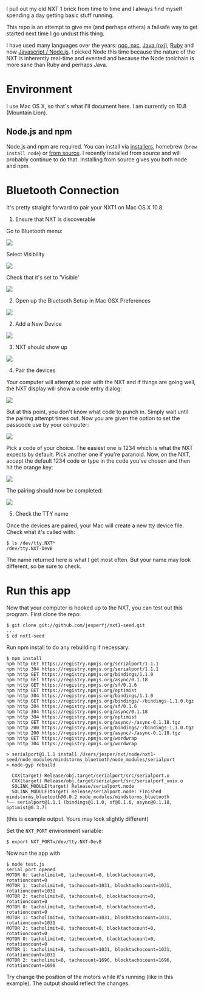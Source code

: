 I pull out my old NXT 1 brick from time to time and I always find myself spending a day getting basic stuff running.

This repo is an attempt to give me (and perhaps others) a failsafe way to get started next time I go undust this thing.

I have used many languages over the years: [nqc, nxc](http://bricxcc.sourceforge.net/nbc/), [Java (nxj)](http://lejos.sourceforge.net/), [Ruby](https://github.com/zuk/ruby-nxt) and now [Javascript / Node.js](https://github.com/davsebamse/node-mindstorm-bt). I picked Node this time because the nature of the NXT is inherently real-time and evented and because the Node toolchain is more sane than Ruby and perhaps Java.

# Environment

I use Mac OS X, so that's what I'll document here. I am currently on 10.8 (Mountain Lion).

## Node.js and npm

Node.js and npm are required. You can install via [installers](http://nodejs.org/), homebrew (`brew install node`) or [from source](https://github.com/joyent/node). I recently installed from source and will probably continue to do that. Installing from source gives you both node and npm.


# Bluetooth Connection

It's pretty straight forward to pair your NXT1 on Mac OS X 10.8.

1. Ensure that NXT is discoverable

Go to Bluetooth menu:

![](http://cl.ly/image/1c2d0o1T1J2i/ClouDrop%20Jul%2015,%202013,%2012%3A21%3A29%20AM.png)

Select Visibility

![](http://cl.ly/image/002u2n2A1A3U/ClouDrop%20Jul%2015,%202013,%2012%3A21%3A32%20AM.png)

Check that it's set to 'Visible'

![](http://cl.ly/image/0J1h3j1H0a0v/ClouDrop%20Jul%2015,%202013,%2012%3A21%3A34%20AM.png)

2. Open up the Bluetooth Setup in Mac OSX Preferences

![](http://cl.ly/image/312q41342f2W/Image%202013.07.15%2012%3A15%3A20%20AM.png)

2. Add a New Device

![](http://cl.ly/image/2j252e040E35/Image%202013.07.15%2012%3A18%3A41%20AM.png)

3. NXT should show up

![](http://cl.ly/image/0U3y403P3o2y/Screen%20Shot%202013-07-15%20at%2012.12.57%20AM.png)

4. Pair the devices

Your computer will attempt to pair with the NXT and if things are going well, the NXT display will show a code entry dialog:

![](http://cl.ly/image/1w2n083e2f3m/ClouDrop%20Jul%2015,%202013,%2012%3A29%3A59%20AM.png)

But at this point, you don't know what code to punch in. Simply wait until the pairing attempt times out. Now you are given the option to set the passcode use by your computer:

![](http://cl.ly/image/1C2t0o0x010Z/Image%202013.07.15%2012%3A34%3A59%20AM.png)

Pick a code of your choice. The easiest one is 1234 which is what the NXT expects by default. Pick another one if you're paranoid. Now, on the NXT, accept the default 1234 code or type in the code you've chosen and then hit the orange key:

![](http://cl.ly/image/1w2n083e2f3m/ClouDrop%20Jul%2015,%202013,%2012%3A29%3A59%20AM.png)

The pairing should now be completed:

![](http://cl.ly/image/451d1o1r2u28/Screen%20Shot%202013-07-15%20at%2012.33.30%20AM.png)

5. Check the TTY name

Once the devices are paired, your Mac will create a new tty device file. Check what it's called with:

    $ ls /dev/tty.NXT*
    /dev/tty.NXT-DevB

The name returned here is what I get most often. But your name may look different, so be sure to check.


# Run this app

Now that your computer is hooked up to the NXT, you can test out this program. First clone the repo:

    $ git clone git://github.com/jesperfj/nxt1-seed.git
    ...
    $ cd nxt1-seed

Run npm install to do any rebuilding if necessary:

    $ npm install
    npm http GET https://registry.npmjs.org/serialport/1.1.1
    npm http 304 https://registry.npmjs.org/serialport/1.1.1
    npm http GET https://registry.npmjs.org/bindings/1.1.0
    npm http GET https://registry.npmjs.org/async/0.1.18
    npm http GET https://registry.npmjs.org/sf/0.1.6
    npm http GET https://registry.npmjs.org/optimist
    npm http 304 https://registry.npmjs.org/bindings/1.1.0
    npm http GET https://registry.npmjs.org/bindings/-/bindings-1.1.0.tgz
    npm http 304 https://registry.npmjs.org/sf/0.1.6
    npm http 304 https://registry.npmjs.org/async/0.1.18
    npm http 304 https://registry.npmjs.org/optimist
    npm http GET https://registry.npmjs.org/async/-/async-0.1.18.tgz
    npm http 200 https://registry.npmjs.org/bindings/-/bindings-1.1.0.tgz
    npm http 200 https://registry.npmjs.org/async/-/async-0.1.18.tgz
    npm http GET https://registry.npmjs.org/wordwrap
    npm http 304 https://registry.npmjs.org/wordwrap

    > serialport@1.1.1 install /Users/jesper/nxt/node/nxt1-seed/node_modules/mindstorms_bluetooth/node_modules/serialport
    > node-gyp rebuild

      CXX(target) Release/obj.target/serialport/src/serialport.o
      CXX(target) Release/obj.target/serialport/src/serialport_unix.o
      SOLINK_MODULE(target) Release/serialport.node
      SOLINK_MODULE(target) Release/serialport.node: Finished
    mindstorms_bluetooth@0.0.2 node_modules/mindstorms_bluetooth
    └── serialport@1.1.1 (bindings@1.1.0, sf@0.1.6, async@0.1.18, optimist@0.3.7)

(this is example output. Yours may look slightly different)

Set the `NXT_PORT` environment variable:

    $ export NXT_PORT=/dev/tty.NXT-DevB

Now run the app with

    $ node test.js
    serial port opened
    MOTOR 0: tacholimit=0, tachocount=0, blocktachocount=0, rotationcount=0
    MOTOR 1: tacholimit=0, tachocount=1031, blocktachocount=1031, rotationcount=1031
    MOTOR 2: tacholimit=0, tachocount=0, blocktachocount=0, rotationcount=0
    MOTOR 0: tacholimit=0, tachocount=0, blocktachocount=0, rotationcount=0
    MOTOR 1: tacholimit=0, tachocount=1031, blocktachocount=1031, rotationcount=1031
    MOTOR 2: tacholimit=0, tachocount=0, blocktachocount=0, rotationcount=0
    MOTOR 0: tacholimit=0, tachocount=0, blocktachocount=0, rotationcount=0
    MOTOR 1: tacholimit=0, tachocount=1031, blocktachocount=1031, rotationcount=1031
    MOTOR 2: tacholimit=0, tachocount=1696, blocktachocount=1696, rotationcount=1696

Try change the position of the motors while it's running (like in this example). The output should reflect the changes.

